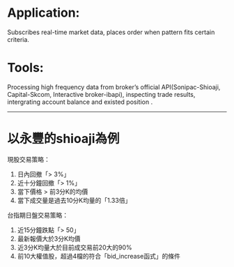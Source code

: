 # Application:
Subscribes real-time market data, places order when pattern fits certain criteria.

# Tools:
Processing high frequency data from broker’s official API(Sonipac-Shioaji, Capital-Skcom, Interactive broker-ibapi), inspecting trade results, intergrating account balance and existed position .

<hr>

# 以永豐的shioaji為例

現股交易策略：
1. 日內回撤「> 3%」
2. 近十分鐘回撤「> 1%」
3. 當下價格 > 前3分K的均價
4. 當下成交量是過去10分K均量的「1.33倍」

台指期日盤交易策略：
1. 近15分鐘跌點「> 50」
2. 最新報價大於3分K均價
3. 近3分K均量大於目前成交易前20大的90%
4. 前10大權值股，超過4檔的符合「bid_increase函式」的條件
